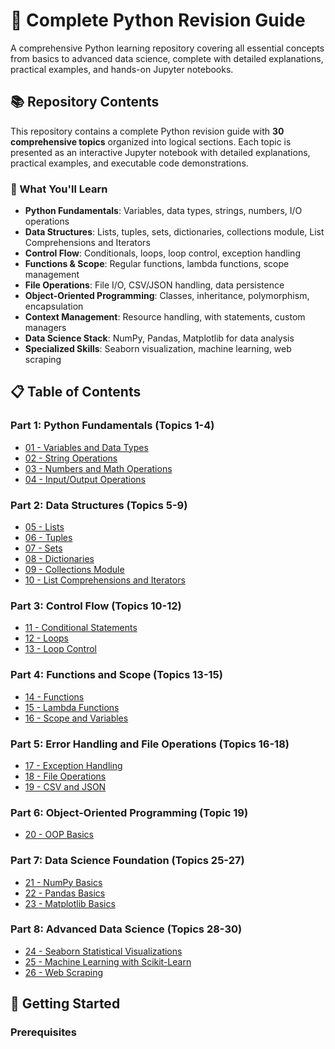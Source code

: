 # 🐍 Complete Python Revision Guide

A comprehensive Python learning repository covering all essential concepts from basics to advanced data science, complete with detailed explanations, practical examples, and hands-on Jupyter notebooks.

## 📚 Repository Contents

This repository contains a complete Python revision guide with **30 comprehensive topics** organized into logical sections. Each topic is presented as an interactive Jupyter notebook with detailed explanations, practical examples, and executable code demonstrations.

### 🎯 What You'll Learn

- **Python Fundamentals**: Variables, data types, strings, numbers, I/O operations
- **Data Structures**: Lists, tuples, sets, dictionaries, collections module, List Comprehensions and Iterators
- **Control Flow**: Conditionals, loops, loop control, exception handling
- **Functions & Scope**: Regular functions, lambda functions, scope management
- **File Operations**: File I/O, CSV/JSON handling, data persistence
- **Object-Oriented Programming**: Classes, inheritance, polymorphism, encapsulation
- **Context Management**: Resource handling, with statements, custom managers
- **Data Science Stack**: NumPy, Pandas, Matplotlib for data analysis
- **Specialized Skills**: Seaborn visualization, machine learning, web scraping

## 📋 Table of Contents

### Part 1: Python Fundamentals (Topics 1-4)
- [01 - Variables and Data Types](notebooks/01_variables_data_types.ipynb)
- [02 - String Operations](notebooks/02_string_operations.ipynb)
- [03 - Numbers and Math Operations](notebooks/03_numbers_math.ipynb)
- [04 - Input/Output Operations](notebooks/04_input_output.ipynb)

### Part 2: Data Structures (Topics 5-9)
- [05 - Lists](notebooks/05_lists.ipynb)
- [06 - Tuples](notebooks/06_tuples.ipynb)
- [07 - Sets](notebooks/07_sets.ipynb)
- [08 - Dictionaries](notebooks/08_dictionaries.ipynb)
- [09 - Collections Module](notebooks/09_collections.ipynb)
- [10 - List Comprehensions and Iterators](notebooks/20_comprehensions_iterators.ipynb)

### Part 3: Control Flow (Topics 10-12)
- [11 - Conditional Statements](notebooks/10_conditionals.ipynb)
- [12 - Loops](notebooks/11_loops.ipynb)
- [13 - Loop Control](notebooks/12_loop_control.ipynb)

### Part 4: Functions and Scope (Topics 13-15)
- [14 - Functions](notebooks/13_functions.ipynb)
- [15 - Lambda Functions](notebooks/14_lambda_functions.ipynb)
- [16 - Scope and Variables](notebooks/15_scope_variables.ipynb)

### Part 5: Error Handling and File Operations (Topics 16-18)
- [17 - Exception Handling](notebooks/16_exception_handling.ipynb)
- [18 - File Operations](notebooks/17_file_operations.ipynb)
- [19 - CSV and JSON](notebooks/18_csv_json.ipynb)

### Part 6: Object-Oriented Programming (Topic 19)
- [20 - OOP Basics](notebooks/19_oop_basics.ipynb)

### Part 7: Data Science Foundation (Topics 25-27)
- [21 - NumPy Basics](notebooks/25_numpy_basics.ipynb)
- [22 - Pandas Basics](notebooks/26_pandas_basics.ipynb)
- [23 - Matplotlib Basics](notebooks/27_matplotlib_basics.ipynb)

### Part 8: Advanced Data Science (Topics 28-30)
- [24 - Seaborn Statistical Visualizations](notebooks/28_seaborn_statistical.ipynb)
- [25 - Machine Learning with Scikit-Learn](notebooks/29_sklearn_basics.ipynb)
- [26 - Web Scraping](notebooks/30_web_scraping.ipynb)

## 🚀 Getting Started

### Prerequisites
